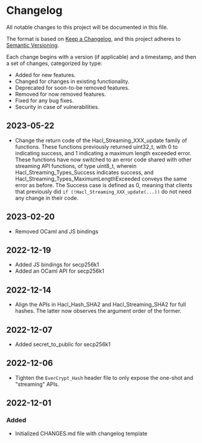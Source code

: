 # Changelog

All notable changes to this project will be documented in this file.

The format is based on [Keep a Changelog](https://keepachangelog.com/en/1.0.0/),
and this project adheres to [Semantic Versioning](https://semver.org/spec/v2.0.0.html).

Each change begins with a version (if applicable) and a timestamp, and then a set of changes, categorized by type:
- Added for new features.
- Changed for changes in existing functionality.
- Deprecated for soon-to-be removed features.
- Removed for now removed features.
- Fixed for any bug fixes.
- Security in case of vulnerabilities.

## 2023-05-22

- Change the return code of the Hacl_Streaming_XXX_update family of functions. These
  functions previously returned uint32_t, with 0 to indicating success, and 1
  indicating a maximum length exceeded error. These functions have now switched
  to an error code shared with other streaming API functions, of type
  uint8_t, wherein Hacl_Streaming_Types_Success indicates success, and
  Hacl_Streaming_Types_MaximumLengthExceeded conveys the same error as before.
  The Success case is defined as 0, meaning that clients that previously did
  `if (!Hacl_Streaming_XXX_update(...))` do not need any change in their code.

## 2023-02-20

- Removed OCaml and JS bindings

## 2022-12-19

- Added JS bindings for secp256k1
- Added an OCaml API for secp256k1

## 2022-12-14

- Align the APIs in Hacl_Hash_SHA2 and Hacl_Streaming_SHA2 for full hashes. The
  latter now observes the argument order of the former.

## 2022-12-07

- Added secret_to_public for secp256k1

## 2022-12-06

- Tighten the `EverCrypt_Hash` header file to only expose the one-shot and
  "streaming" APIs.

## 2022-12-01

### Added

- Initialized CHANGES.md file with changelog template
